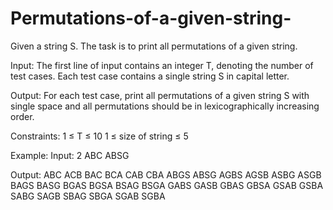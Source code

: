 # Permutations-of-a-given-string-
Given a string S. The task is to print all permutations of a given string.

Input:
The first line of input contains an integer T, denoting the number of test cases. Each test case contains a single string S in capital letter.

Output:
For each test case, print all permutations of a given string S with single space and all permutations should be in lexicographically increasing order.

Constraints:
1 ≤ T ≤ 10
1 ≤ size of string ≤ 5

Example:
Input:
2
ABC
ABSG

Output:
ABC ACB BAC BCA CAB CBA 
ABGS ABSG AGBS AGSB ASBG ASGB BAGS BASG BGAS BGSA BSAG BSGA GABS GASB GBAS GBSA GSAB GSBA SABG SAGB SBAG SBGA SGAB SGBA

